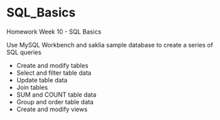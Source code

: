# SQL_Basics
Homework Week 10 - SQL Basics

Use MySQL Workbench and saklia sample database to create a series of SQL queries

* Create and modify tables
* Select and filter table data
* Update table data
* Join tables
* SUM and COUNT table data
* Group and order table data
* Create and modify views
